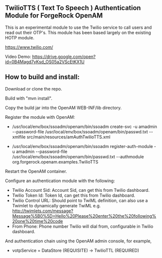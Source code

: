 TwilioTTS ( Text To Speech ) Authentication Module for ForgeRock OpenAM
-------------------------------------------------------------------------

This is an experimental module to use the Twilio service to call users and read out their OTP's. This module has been based largely on the existing HOTP module.

https://www.twilio.com/

Video Demo: https://drive.google.com/open?id=0B4Magd7yKsd_OS05a2VScEtKX1U

How to build and install:
-------------------------

Download or clone the repo.

Build with "mvn install".

Copy the build jar into the OpenAM WEB-INF/lib directory.

Register the module with OpenAM: 

- /usr/local/env/box/ssoadm/openam/bin/ssoadm create-svc -u amadmin --password-file /usr/local/env/box/ssoadm/openam/bin/passwd.txt --xmlfile src/main/resources/amAuthTwilioTTS.xml

- /usr/local/env/box/ssoadm/openam/bin/ssoadm register-auth-module -u amadmin --password-file /usr/local/env/box/ssoadm/openam/bin/passwd.txt --authmodule org.forgerock.openam.examples.TwilioTTS

Restart the OpenAM container.

Configure an authentication module with the following:

- Twilio Account Sid: Account Sid, can get this from Twilio dashboard.
- Twilio Token Id: Token Id, can get this from Twilio dashboard.
- Twilio Control URL: Should point to TwiML definition, can also use a Twimlet to dynamically generate TwiML e.g. http://twimlets.com/message?Message%5B0%5D=Hello%20Please%20enter%20the%20following%20one%20time%20code
- From Phone: Phone number Twilio will dial from, configurable in Twilio dashboard.

And authentication chain using the OpenAM admin console, for example,

- votpService = DataStore (REQUISITE) -> TwilioTTL (REQUIRED)
